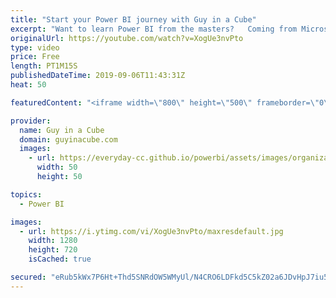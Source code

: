 ```yaml
---
title: "Start your Power BI journey with Guy in a Cube"
excerpt: "Want to learn Power BI from the masters?   Coming from Microsoft Excel and not sure where to start? Or, maybe you've used Power BI but want to make sure you are doing the right thing. Guy in a Cube has a course for you!  Power BI Blueprint: A step-by-step guide to creating report with Power BI.  https://guyinacu.be/courses"
originalUrl: https://youtube.com/watch?v=XogUe3nvPto
type: video
price: Free
length: PT1M15S
publishedDateTime: 2019-09-06T11:43:31Z
heat: 50

featuredContent: "<iframe width=\"800\" height=\"500\" frameborder=\"0\" src=\"https://www.youtube.com/embed/XogUe3nvPto\" allow=\"accelerometer; autoplay; encrypted-media; gyroscope; picture-in-picture\" allowfullscreen></iframe>"

provider:
  name: Guy in a Cube
  domain: guyinacube.com
  images:
    - url: https://everyday-cc.github.io/powerbi/assets/images/organizations/guyinacube.com-50x50.jpg
      width: 50
      height: 50

topics:
  - Power BI

images:
  - url: https://i.ytimg.com/vi/XogUe3nvPto/maxresdefault.jpg
    width: 1280
    height: 720
    isCached: true

secured: "eRub5kWx7P6Ht+Thd5SNRdOW5WMyUl/N4CRO6LDFkd5C5kZ02a6JDvHpJ7iu55iAN+z+SOb26Y6DlcMhIYgHUV1Dxl6aVuOHHmq7MDCIlTpSIAlDvelhRxjT8oS7Q2EIMUAltB1/YEjKrecFXO06SX8K/KejksTNA9p2etU39qDSLDNj0h8fLLOqVu2h0usGICxHnLNf0hyL9cktsVa3Sf1CvrEoV5fX8qpUnYEkA9GfOPiy5390+oS3PnWrwahYB5KBsmMHldUYwg0rb+TBWFwWpyUbDPkVvC0xrQzXZxJ9/tOhO32lYO9anh7F+jxLL2YYaNOMjhr3dvKQh/ZkkR64mkVqabt1XgdYLrSLRAvoohRlSZV08VNZ2ZsNSf1zyx1Xt1LDS51yrS3MpIgz6YhYY+kjS9ugp8I1bEBIowk=;TVN2j4ovxvatf1j37oIjVA=="
---
```


